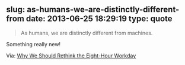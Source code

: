 slug: as-humans-we-are-distinctly-different-from
date: 2013-06-25 18:29:19
type: quote
---

> As humans, we are distinctly different from machines.

Something really new!

 Via: [Why We Should Rethink the Eight-Hour Workday](http://lifehacker.com/why-we-should-rethink-the-eight-hour-workday-515742249)
